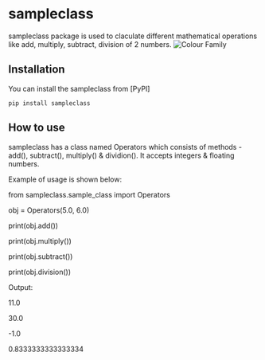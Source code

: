 # sampleclass

sampleclass package is used to claculate different mathematical operations like add, multiply, subtract, division of 2 numbers.
![Colour Family](https://github.com/ShashankVBhat/Sample_Class/tree/master/images/lena.jpg)
## Installation

You can install the sampleclass from [PyPI]

    pip install sampleclass

## How to use

sampleclass has a class named Operators which consists of methods - add(), subtract(), multiply() & dividion().
It accepts integers & floating numbers.

Example of usage is shown below:

from sampleclass.sample_class import Operators

obj = Operators(5.0, 6.0)

print(obj.add())

print(obj.multiply())

print(obj.subtract())

print(obj.division())

Output:

11.0

30.0

-1.0

0.8333333333333334
